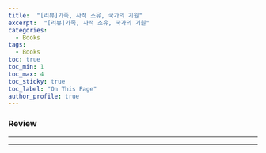 ```yaml
---
title:  "[리뷰]가족, 사적 소유, 국가의 기원"
excerpt:  "[리뷰]가족, 사적 소유, 국가의 기원"
categories:
  - Books
tags:
  - Books
toc: true
toc_min: 1
toc_max: 4
toc_sticky: true
toc_label: "On This Page"
author_profile: true
---
```


### Review



---


---
